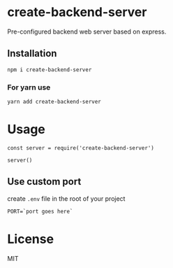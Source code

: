 # create-backend-server
Pre-configured backend web server based on express.

## Installation
`npm i create-backend-server`

### For yarn use
`yarn add create-backend-server`

# Usage
```
const server = require('create-backend-server')

server()
```
## Use custom port
create `.env` file in the root of your project
```
PORT=`port goes here`
```

# License
MIT
